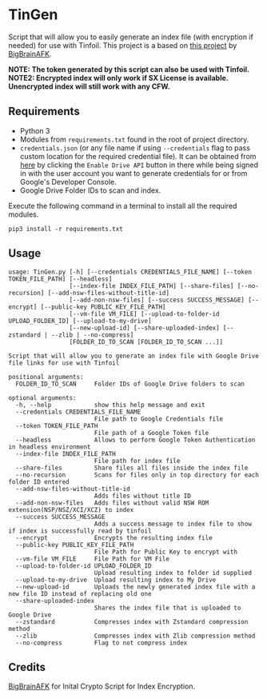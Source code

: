 # TinGen
Script that will allow you to easily generate an index file (with encryption if needed) for use with Tinfoil.
This project is a based on [this project](https://github.com/BigBrainAFK/tinfoil_gdrive_generator/) by [BigBrainAFK](https://github.com/BigBrainAFK/).  
  
**NOTE: The token generated by this script can also be used with Tinfoil.**
**NOTE2: Encrypted index will only work if SX License is available. Unencrypted index will still work with any CFW.**

## Requirements
- Python 3
- Modules from `requirements.txt` found in the root of project directory.
- `credentials.json` (or any file name if using `--credentials` flag to pass custom location for the required credential file). It can be obtained from [here](https://developers.google.com/drive/api/v3/quickstart/python) by clicking the `Enable Drive API` button in there while being signed in with the user account you want to generate credentials for or from Google's Developer Console.
- Google Drive Folder IDs to scan and index.

Execute the following command in a terminal to install all the required modules.  
```
pip3 install -r requirements.txt
```

## Usage
```
usage: TinGen.py [-h] [--credentials CREDENTIALS_FILE_NAME] [--token TOKEN_FILE_PATH] [--headless]
                 [--index-file INDEX_FILE_PATH] [--share-files] [--no-recursion] [--add-nsw-files-without-title-id]
                 [--add-non-nsw-files] [--success SUCCESS_MESSAGE] [--encrypt] [--public-key PUBLIC_KEY_FILE_PATH]
                 [--vm-file VM_FILE] [--upload-to-folder-id UPLOAD_FOLDER_ID] [--upload-to-my-drive]
                 [--new-upload-id] [--share-uploaded-index] [--zstandard | --zlib | --no-compress]
                 [FOLDER_ID_TO_SCAN [FOLDER_ID_TO_SCAN ...]]

Script that will allow you to generate an index file with Google Drive file links for use with Tinfoil

positional arguments:
  FOLDER_ID_TO_SCAN     Folder IDs of Google Drive folders to scan

optional arguments:
  -h, --help            show this help message and exit
  --credentials CREDENTIALS_FILE_NAME
                        File path to Google Credentials file
  --token TOKEN_FILE_PATH
                        File path of a Google Token file
  --headless            Allows to perform Google Token Authentication in headless environment
  --index-file INDEX_FILE_PATH
                        File path for index file
  --share-files         Share files all files inside the index file
  --no-recursion        Scans for files only in top directory for each folder ID entered
  --add-nsw-files-without-title-id
                        Adds files without title ID
  --add-non-nsw-files   Adds files without valid NSW ROM extension(NSP/NSZ/XCI/XCZ) to index
  --success SUCCESS_MESSAGE
                        Adds a success message to index file to show if index is successfully read by tinfoil
  --encrypt             Encrypts the resulting index file
  --public-key PUBLIC_KEY_FILE_PATH
                        File Path for Public Key to encrypt with
  --vm-file VM_FILE     File Path for VM File
  --upload-to-folder-id UPLOAD_FOLDER_ID
                        Upload resulting index to folder id supplied
  --upload-to-my-drive  Upload resulting index to My Drive
  --new-upload-id       Uploads the newly generated index file with a new file ID instead of replacing old one
  --share-uploaded-index
                        Shares the index file that is uploaded to Google Drive
  --zstandard           Compresses index with Zstandard compression method
  --zlib                Compresses index with Zlib compression method
  --no-compress         Flag to not compress index

```

## Credits
[BigBrainAFK](https://github.com/BigBrainAFK/) for Inital Crypto Script for Index Encryption.

